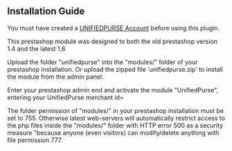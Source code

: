 ## Installation Guide ##

You must have created a [UNIFIEDPURSE Account](https://unifiedpurse.com/) before using this plugin.


This prestashop module was designed to both the old prestashop version 1.4 and the latest 1.6

Upload the folder "unifiedpurse" into the "modules/" folder of your prestashop installation.
Or upload the zipped file 'unifiedpurse.zip' to install the module from the admin panel.

Enter your prestashop admin end and activate the module "UnifiedPurse", entering your UnifiedPurse merchant id=

The folder permission of "modules/" in your prestashop installation must be set to 755.
Otherwise latest web-servers will automatically restrict access to the php files inside the "modules/" folder with HTTP error 500 as a security measure
	"because anyone (even visitors) can modify/delete anything with file permission 777.
	